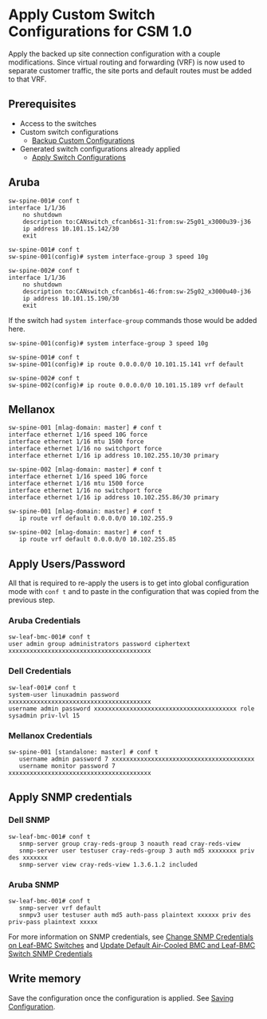 # Apply Custom Switch Configurations for CSM 1.0

Apply the backed up site connection configuration with a couple modifications. Since virtual routing and forwarding (VRF) is now used to separate customer traffic, the site ports and default routes must be added to that VRF.

## Prerequisites

* Access to the switches
* Custom switch configurations
  * [Backup Custom Configurations](backup_custom_configuration.md)
* Generated switch configurations already applied
  * [Apply Switch Configurations](apply_switch_Configurations.md)

## Aruba

```console
sw-spine-001# conf t
interface 1/1/36
    no shutdown
    description to:CANswitch_cfcanb6s1-31:from:sw-25g01_x3000u39-j36
    ip address 10.101.15.142/30
    exit
```

```console
sw-spine-001# conf t
sw-spine-001(config)# system interface-group 3 speed 10g
```

```console
sw-spine-002# conf t
interface 1/1/36
    no shutdown
    description to:CANswitch_cfcanb6s1-46:from:sw-25g02_x3000u40-j36
    ip address 10.101.15.190/30
    exit
```

If the switch had `system interface-group` commands those would be added here.

```console
sw-spine-001(config)# system interface-group 3 speed 10g
```

```console
sw-spine-001# conf t
sw-spine-001(config)# ip route 0.0.0.0/0 10.101.15.141 vrf default
```

```console
sw-spine-002# conf t
sw-spine-002(config)# ip route 0.0.0.0/0 10.101.15.189 vrf default
```

## Mellanox

```console
sw-spine-001 [mlag-domain: master] # conf t
interface ethernet 1/16 speed 10G force
interface ethernet 1/16 mtu 1500 force
interface ethernet 1/16 no switchport force
interface ethernet 1/16 ip address 10.102.255.10/30 primary
```

```console
sw-spine-002 [mlag-domain: master] # conf t
interface ethernet 1/16 speed 10G force
interface ethernet 1/16 mtu 1500 force
interface ethernet 1/16 no switchport force
interface ethernet 1/16 ip address 10.102.255.86/30 primary
```

```console
sw-spine-001 [mlag-domain: master] # conf t
   ip route vrf default 0.0.0.0/0 10.102.255.9
```

```console
sw-spine-002 [mlag-domain: master] # conf t
   ip route vrf default 0.0.0.0/0 10.102.255.85
```

## Apply Users/Password

All that is required to re-apply the users is to get into global configuration mode with `conf t` and to paste in the configuration that was copied from the previous step.

### Aruba Credentials

```console
sw-leaf-bmc-001# conf t
user admin group administrators password ciphertext xxxxxxxxxxxxxxxxxxxxxxxxxxxxxxxxxxxxxxxx
```

### Dell Credentials

```console
sw-leaf-001# conf t
system-user linuxadmin password xxxxxxxxxxxxxxxxxxxxxxxxxxxxxxxxxxxxxxxx
username admin password xxxxxxxxxxxxxxxxxxxxxxxxxxxxxxxxxxxxxxxx role sysadmin priv-lvl 15
```

### Mellanox Credentials

```console
sw-spine-001 [standalone: master] # conf t
   username admin password 7 xxxxxxxxxxxxxxxxxxxxxxxxxxxxxxxxxxxxxxxx
   username monitor password 7 xxxxxxxxxxxxxxxxxxxxxxxxxxxxxxxxxxxxxxxx
```

## Apply SNMP credentials

### Dell SNMP

```console
sw-leaf-bmc-001# conf t
   snmp-server group cray-reds-group 3 noauth read cray-reds-view
   snmp-server user testuser cray-reds-group 3 auth md5 xxxxxxxx priv des xxxxxxx
   snmp-server view cray-reds-view 1.3.6.1.2 included
```

### Aruba SNMP

```console
sw-leaf-bmc-001# conf t
   snmp-server vrf default
   snmpv3 user testuser auth md5 auth-pass plaintext xxxxxx priv des priv-pass plaintext xxxxx
```

For more information on SNMP credentials, see [Change SNMP Credentials on Leaf-BMC Switches](../../../operations/security_and_authentication/Change_SNMP_Credentials_on_Leaf_BMC_Switches.md) and [Update Default Air-Cooled BMC and Leaf-BMC Switch SNMP Credentials](../../../operations/security_and_authentication/Change_SNMP_Credentials_on_Leaf_BMC_Switches.md)

## Write memory

Save the configuration once the configuration is applied. See [Saving Configuration](saving_config.md).
